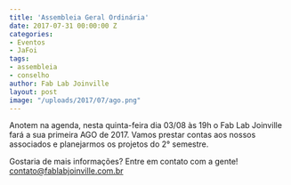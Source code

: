 ```yaml
---
title: 'Assembleia Geral Ordinária'
date: 2017-07-31 00:00:00 Z
categories:
- Eventos
- JaFoi
tags:
- assembleia
- conselho
author: Fab Lab Joinville
layout: post
image: "/uploads/2017/07/ago.png"
---
```


Anotem na agenda, nesta quinta-feira dia 03/08 às 19h o Fab Lab Joinville fará a sua primeira AGO de 2017.
Vamos prestar contas aos nossos associados e planejarmos os projetos do 2° semestre.

Gostaria de mais informações? Entre em contato com a gente! <contato@fablabjoinville.com.br>
